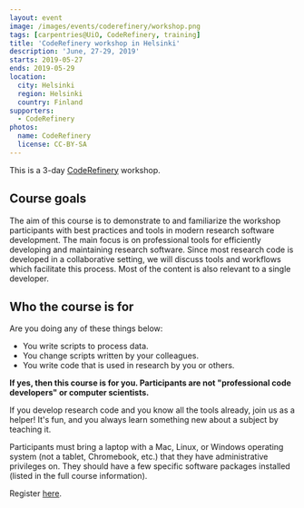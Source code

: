 ```yaml
---
layout: event
image: /images/events/coderefinery/workshop.png
tags: [carpentries@UiO, CodeRefinery, training]
title: 'CodeRefinery workshop in Helsinki'
description: 'June, 27-29, 2019'
starts: 2019-05-27
ends: 2019-05-29
location:
  city: Helsinki
  region: Helsinki
  country: Finland
supporters:
  - CodeRefinery
photos:
  name: CodeRefinery
  license: CC-BY-SA
---
```


This is a 3-day [CodeRefinery](https://coderefinery.org/) workshop.

## Course goals

The aim of this course is to demonstrate to and familiarize the workshop participants with best practices and tools in modern research software development. The main focus is on professional tools for efficiently developing and maintaining research software. Since most research code is developed in a collaborative setting, we will discuss tools and workflows which facilitate this process. Most of the content is also relevant to a single developer.

## Who the course is for

Are you doing any of these things below:

- You write scripts to process data.
- You change scripts written by your colleagues.
- You write code that is used in research by you or others.

**If yes, then this course is for you. Participants are not "professional code developers" or computer scientists.**

If you develop research code and you know all the tools already, join us as a helper! It's fun, and you always learn something new about a subject by teaching it.

Participants must bring a laptop with a Mac, Linux, or Windows operating system (not a tablet, Chromebook, etc.) that they have administrative privileges on. They should have a few specific software packages installed (listed in the full course information).

Register [here](https://coderefinery.org/workshops/2019-05-27-helsinki/).


